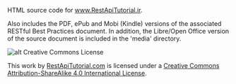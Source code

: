 HTML source code for www.RestApiTutorial.ir.

Also includes the PDF, ePub and Mobi (Kindle) versions of the associated RESTful Best Practices document.  In addition, the Libre/Open Office version of the source document is included in the 'media' directory.

![alt Creative Commons License](http://i.creativecommons.org/l/by-sa/4.0/88x31.png)

This work by <a xmlns:cc="http://creativecommons.org/ns#" href="http://www.restapitutorial.com/" property="cc:attributionName" rel="cc:attributionURL">RestApiTutorial.com</a> is licensed under a <a rel="license" href="http://creativecommons.org/licenses/by-sa/4.0/">Creative Commons Attribution-ShareAlike 4.0 International License</a>.